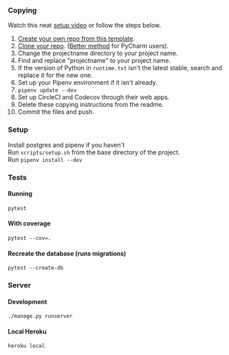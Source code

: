 ### Copying

Watch this neat [setup video](https://www.loom.com/share/b3c2fc86e09a4aa9b0c57fea09b6d87a) or follow the steps below.

1. [Create your own repo from this template](https://help.github.com/en/github/creating-cloning-and-archiving-repositories/creating-a-repository-from-a-template).
2. [Clone your repo](https://help.github.com/en/github/creating-cloning-and-archiving-repositories/cloning-a-repository). ([Better method](https://www.jetbrains.com/help/pycharm/manage-projects-hosted-on-github.html#clone-from-GitHub) for PyCharm users). 
3. Change the projectname directory to your project name.
4. Find and replace "projectname" to your project name.
5. If the version of Python in `runtime.txt` isn't the latest stable, search and replace it for the new one.
6. Set up your Pipenv environment if it isn't already.
7. `pipenv update --dev`
8. Set up CircleCI and Codecov through their web apps.
9. Delete these copying instructions from the readme.
10. Commit the files and push.

### Setup
Install postgres and pipenv if you haven't    
Run `scripts/setup.sh` from the base directory of the project.    
Run `pipenv install --dev`  

### Tests
#### Running    
    pytest
    
#### With coverage

    pytest --cov=.
    
#### Recreate the database (runs migrations)

    pytest --create-db

### Server
#### Development
    
    ./manage.py runserver
    
#### Local Heroku
    
    heroku local
